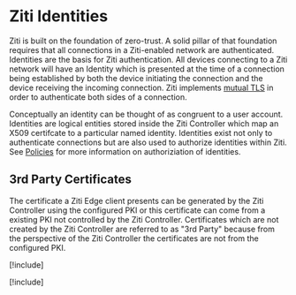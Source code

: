 # Ziti Identities

Ziti is built on the foundation of zero-trust. A solid pillar of that foundation requires that all connections in a
Ziti-enabled network are authenticated.  Identities are the basis for Ziti authentication.  All devices connecting to a
Ziti network will have an Identity which is presented at the time of a connection being established by both the device
initiating the connection and the device receiving the incoming connection. Ziti implements [mutual
TLS](https://en.wikipedia.org/wiki/Mutual_authentication) in order to authenticate both sides of a connection.

Conceptually an identity can be thought of as congruent to a user account.  Identities are logical entities stored
inside the Ziti Controller which map an X509 certifcate to a particular named identity.  Identities exist not only to
authenticate connections but are also used to authorize identities within Ziti. See [Policies](../policies/overview.md)
for more information on authoriziation of identities.

## 3rd Party Certificates

The certificate a Ziti Edge client presents can be generated by the Ziti Controller using the configured PKI or this
certificate can come from a existing PKI not controlled by the Ziti Controller. Certificates which are not created by
the Ziti Controller are referred to as "3rd Party" because from the perspective of the Ziti Controller the certificates
are not from the configured PKI.

[!include[](creating.md)]

[!include[](enrolling.md)]
